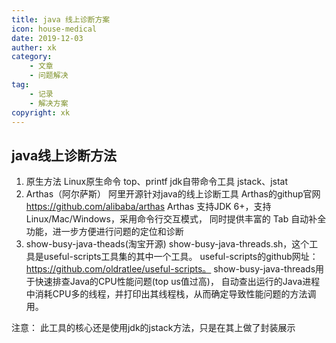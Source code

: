 ```yaml
---
title: java 线上诊断方案
icon: house-medical
date: 2019-12-03
auther: xk
category:
    - 文章
    - 问题解决
tag: 
    - 记录
    - 解决方案
copyright: xk
---
```



## java线上诊断方法
1. 原生方法
		Linux原生命令 top、printf
		jdk自带命令工具 jstack、jstat
2. Arthas（阿尔萨斯）
		阿里开源针对java的线上诊断工具
		Arthas的githup官网 https://github.com/alibaba/arthas
		Arthas 支持JDK 6+，支持Linux/Mac/Windows，采用命令行交互模式，
		同时提供丰富的 Tab 自动补全功能，进一步方便进行问题的定位和诊断
3. show-busy-java-theads(淘宝开源)
		show-busy-java-threads.sh，这个工具是useful-scripts工具集的其中一个工具。
		useful-scripts的github网址：https://github.com/oldratlee/useful-scripts。
		show-busy-java-threads用于快速排查Java的CPU性能问题(top us值过高)，
		自动查出运行的Java进程中消耗CPU多的线程，并打印出其线程栈，从而确定导致性能问题的方法调用。

注意：
此工具的核心还是使用jdk的jstack方法，只是在其上做了封装展示